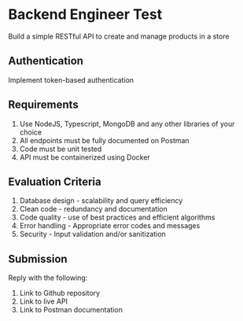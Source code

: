 # Backend Engineer Test

Build a simple RESTful API to create and manage products in a store

## Authentication
Implement token-based authentication

## Requirements
1. Use NodeJS, Typescript, MongoDB and any other libraries of your choice
2. All endpoints must be fully documented on Postman
3. Code must be unit tested
4. API must be containerized using Docker

## Evaluation Criteria

1. Database design - scalability and query efficiency
2. Clean code - redundancy and documentation
3. Code quality - use of best practices and efficient algorithms
4. Error handling - Appropriate error codes and messages
5. Security - Input validation and/or sanitization


## Submission

Reply with the following:

1. Link to Github repository
2. Link to live API
3. Link to Postman documentation
